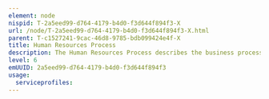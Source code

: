 ```yaml
---
element: node
nispid: T-2a5eed99-d764-4179-b4d0-f3d644f894f3-X
url: /node/T-2a5eed99-d764-4179-b4d0-f3d644f894f3-X.html
parent: T-c1527241-9cac-46d8-9785-bdb099424e4f-X
title: Human Resources Process
description: The Human Resources Process describes the business process for the management and employment of civilian and military human resources (personnel).
level: 6
emUUID: 2a5eed99-d764-4179-b4d0-f3d644f894f3
usage:
  serviceprofiles:
---
```


